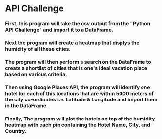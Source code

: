 # API Challenge
### First, this program will take the csv output from the "Python API Challenge" and import it to a DataFrame.
### Next the program will create a heatmap that displys the humidity of all these cities.
### The program will then perform a search on the DataFrame to create a shortlist of cities that is one's ideal vacation place based on various criteria.
### Then using Google Places API, the program will identify one hotel for each of this locations that are within 5000 meters of the city co-ordinates i.e. Latitude & Longitude and import them in the DataFrame.
### Finally, The program will plot the hotels on top of the humidity heatmap with each pin containing the Hotel Name, City, and Country.